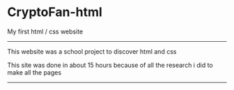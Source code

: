 # CryptoFan-html
My first html / css website

---------------------------------------------------------
This website was a school project to discover html and css

This site was done in about 15 hours because of all the research i did to make all the pages

---------------------------------------------------------
